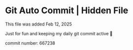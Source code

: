 # Git Auto Commit | Hidden File

This file was added Feb 12, 2025

Just for fun and keeping my daily git commit active 🤪

commit number: 667238
